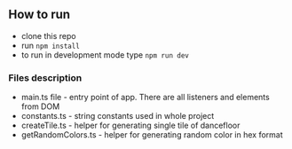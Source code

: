 ## How to run
- clone this repo
- run `npm install`
- to run in development mode type `npm run dev`


### Files description
- main.ts file - entry point of app. There are all listeners and elements from DOM
- constants.ts - string constants used in whole project
- createTile.ts - helper for generating single tile of dancefloor
- getRandomColors.ts - helper for generating random color in hex format